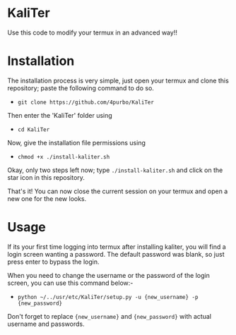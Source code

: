 # KaliTer
Use this code to modify your termux in an advanced way!!

# Installation
The installation process is very simple, just open your termux and clone this repository; paste the following command to do so.
- `git clone https://github.com/4purbo/KaliTer`

Then enter the 'KaliTer' folder using
- `cd KaliTer`

Now, give the installation file permissions using
- `chmod +x ./install-kaliter.sh`

Okay, only two steps left now; type `./install-kaliter.sh` and click on the star icon in this repository.

That's it! You can now close the current session on your termux and open a new one for the new looks.</br>

# Usage
If its your first time logging into termux after installing kaliter, you will find a login screen wanting a password. The default password was blank, so just press enter to bypass the login.

When you need to change the username or the password of the login screen, you can use this command below:-
- `python ~/../usr/etc/KaliTer/setup.py -u {new_username} -p {new_password}`

Don't forget to replace `{new_username}` and `{new_password}` with actual username and passwords.
